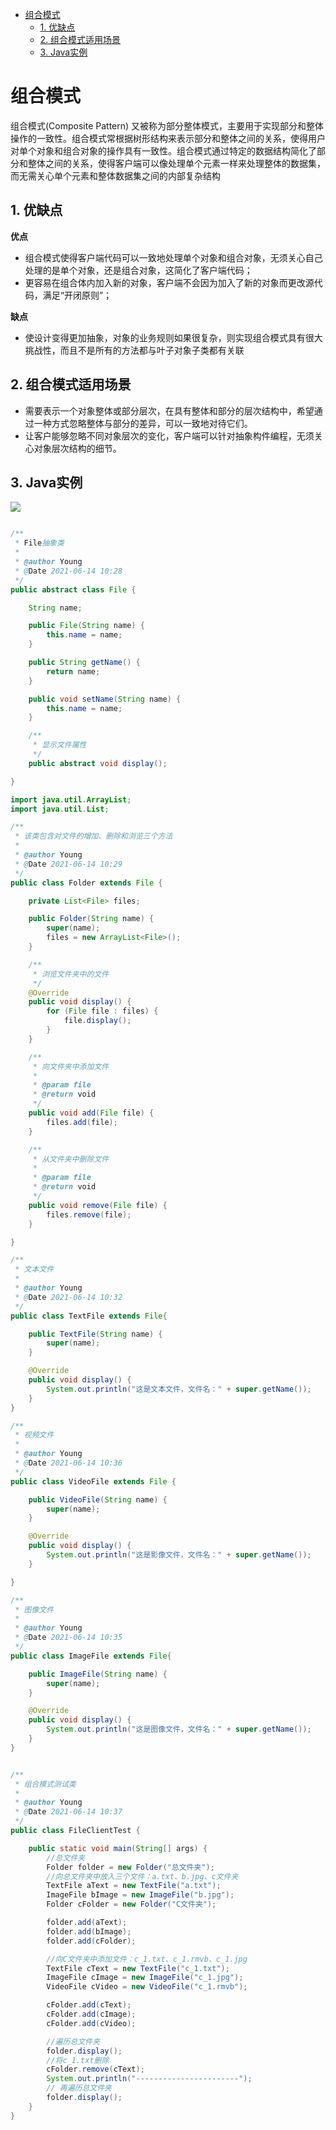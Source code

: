 - [组合模式](#组合模式)
    - [1. 优缺点](#1-优缺点)
    - [2. 组合模式适用场景](#2-组合模式适用场景)
    - [3. Java实例](#3-java实例)

# 组合模式

组合模式(Composite Pattern)
又被称为部分整体模式，主要用于实现部分和整体操作的一致性。组合模式常根据树形结构来表示部分和整体之间的关系，使得用户对单个对象和组合对象的操作具有一致性。组合模式通过特定的数据结构简化了部分和整体之间的关系，使得客户端可以像处理单个元素一样来处理整体的数据集，而无需关心单个元素和整体数据集之间的内部复杂结构

## 1. 优缺点

**优点**

- 组合模式使得客户端代码可以一致地处理单个对象和组合对象，无须关心自己处理的是单个对象，还是组合对象，这简化了客户端代码；
- 更容易在组合体内加入新的对象，客户端不会因为加入了新的对象而更改源代码，满足“开闭原则”；

**缺点**

- 使设计变得更加抽象，对象的业务规则如果很复杂，则实现组合模式具有很大挑战性，而且不是所有的方法都与叶子对象子类都有关联

## 2. 组合模式适用场景

- 需要表示一个对象整体或部分层次，在具有整体和部分的层次结构中，希望通过一种方式忽略整体与部分的差异，可以一致地对待它们。
- 让客户能够忽略不同对象层次的变化，客户端可以针对抽象构件编程，无须关心对象层次结构的细节。

## 3. Java实例

![](./images/CompositePattern.png)

```java

/**
 * File抽象类
 *
 * @author Young
 * @Date 2021-06-14 10:28
 */
public abstract class File {

    String name;

    public File(String name) {
        this.name = name;
    }

    public String getName() {
        return name;
    }

    public void setName(String name) {
        this.name = name;
    }

    /**
     * 显示文件属性
     */
    public abstract void display();

}

import java.util.ArrayList;
import java.util.List;

/**
 * 该类包含对文件的增加、删除和浏览三个方法
 *
 * @author Young
 * @Date 2021-06-14 10:29
 */
public class Folder extends File {

    private List<File> files;

    public Folder(String name) {
        super(name);
        files = new ArrayList<File>();
    }

    /**
     * 浏览文件夹中的文件
     */
    @Override
    public void display() {
        for (File file : files) {
            file.display();
        }
    }

    /**
     * 向文件夹中添加文件
     *
     * @param file
     * @return void
     */
    public void add(File file) {
        files.add(file);
    }

    /**
     * 从文件夹中删除文件
     *
     * @param file
     * @return void
     */
    public void remove(File file) {
        files.remove(file);
    }

}

/**
 * 文本文件
 *
 * @author Young
 * @Date 2021-06-14 10:32
 */
public class TextFile extends File{

    public TextFile(String name) {
        super(name);
    }

    @Override
    public void display() {
        System.out.println("这是文本文件，文件名：" + super.getName());
    }
}

/**
 * 视频文件
 *
 * @author Young
 * @Date 2021-06-14 10:36
 */
public class VideoFile extends File {

    public VideoFile(String name) {
        super(name);
    }

    @Override
    public void display() {
        System.out.println("这是影像文件，文件名：" + super.getName());
    }

}

/**
 * 图像文件
 *
 * @author Young
 * @Date 2021-06-14 10:35
 */
public class ImageFile extends File{

    public ImageFile(String name) {
        super(name);
    }

    @Override
    public void display() {
        System.out.println("这是图像文件，文件名：" + super.getName());
    }
}


/**
 * 组合模式测试类
 *
 * @author Young
 * @Date 2021-06-14 10:37
 */
public class FileClientTest {

    public static void main(String[] args) {
        //总文件夹
        Folder folder = new Folder("总文件夹");
        //向总文件夹中放入三个文件：a.txt、b.jpg、c文件夹
        TextFile aText = new TextFile("a.txt");
        ImageFile bImage = new ImageFile("b.jpg");
        Folder cFolder = new Folder("C文件夹");

        folder.add(aText);
        folder.add(bImage);
        folder.add(cFolder);

        //向C文件夹中添加文件：c_1.txt、c_1.rmvb、c_1.jpg
        TextFile cText = new TextFile("c_1.txt");
        ImageFile cImage = new ImageFile("c_1.jpg");
        VideoFile cVideo = new VideoFile("c_1.rmvb");

        cFolder.add(cText);
        cFolder.add(cImage);
        cFolder.add(cVideo);

        //遍历总文件夹
        folder.display();
        //将c_1.txt删除
        cFolder.remove(cText);
        System.out.println("-----------------------");
        // 再遍历总文件夹
        folder.display();
    }
}


```

